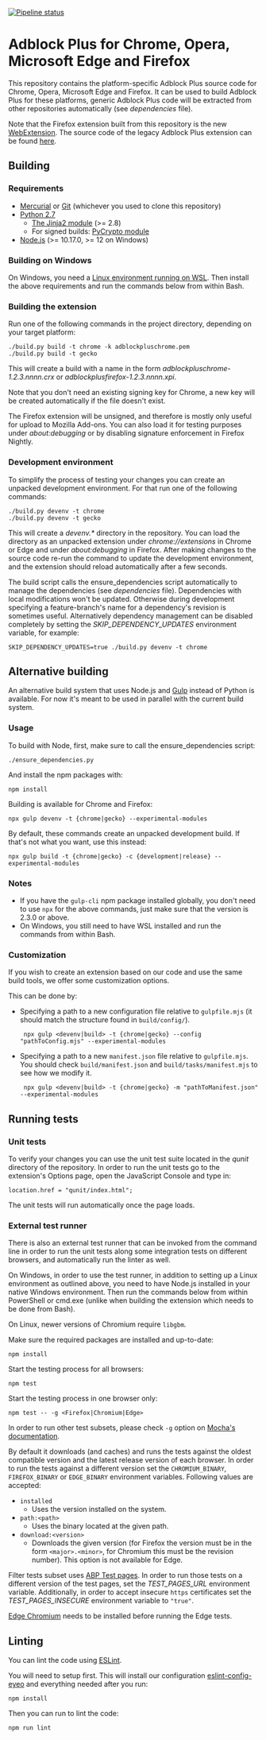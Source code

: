 [![Pipeline status](https://gitlab.com/eyeo/adblockplus/adblockpluschrome/badges/master/build.svg)](https://gitlab.com/eyeo/adblockplus/adblockpluschrome/pipelines/)

Adblock Plus for Chrome, Opera, Microsoft Edge and Firefox
==========================================================

This repository contains the platform-specific Adblock Plus source code for
Chrome, Opera, Microsoft Edge and Firefox. It can be used to build
Adblock Plus for these platforms, generic Adblock Plus code will be extracted
from other repositories automatically (see _dependencies_ file).

Note that the Firefox extension built from this repository is the new
[WebExtension](https://developer.mozilla.org/en-US/Add-ons/WebExtensions).
The source code of the legacy Adblock Plus extension
can be found [here](https://hg.adblockplus.org/adblockplus).

Building
---------

### Requirements

- [Mercurial](https://www.mercurial-scm.org/) or [Git](https://git-scm.com/) (whichever you used to clone this repository)
- [Python 2.7](https://www.python.org)
  - [The Jinja2 module](http://jinja.pocoo.org/docs) (>= 2.8)
  - For signed builds: [PyCrypto module](https://www.dlitz.net/software/pycrypto/)
- [Node.js](https://nodejs.org/) (>= 10.17.0, >= 12 on Windows)

### Building on Windows

On Windows, you need a [Linux environment running on WSL](https://docs.microsoft.com/windows/wsl/install-win10).
Then install the above requirements and run the commands below from within Bash.

### Building the extension

Run one of the following commands in the project directory, depending on your
target platform:

    ./build.py build -t chrome -k adblockpluschrome.pem
    ./build.py build -t gecko

This will create a build with a name in the form
_adblockpluschrome-1.2.3.nnnn.crx_ or _adblockplusfirefox-1.2.3.nnnn.xpi_.

Note that you don't need an existing signing key for Chrome, a new key
will be created automatically if the file doesn't exist.

The Firefox extension will be unsigned, and therefore is mostly only useful for
upload to Mozilla Add-ons. You can also load it for testing purposes under
_about:debugging_ or by disabling signature enforcement in Firefox Nightly.

### Development environment

To simplify the process of testing your changes you can create an unpacked
development environment. For that run one of the following commands:

    ./build.py devenv -t chrome
    ./build.py devenv -t gecko

This will create a _devenv.*_ directory in the repository. You can load the
directory as an unpacked extension under _chrome://extensions_ in Chrome or Edge
and under _about:debugging_ in Firefox. After making changes to the source code
re-run the command to update the development environment, and the extension
should reload automatically after a few seconds.

The build script calls the ensure_dependencies script automatically to manage
the dependencies (see _dependencies_ file). Dependencies with local
modifications won't be updated. Otherwise during development specifying a
feature-branch's name for a dependency's revision is sometimes useful.
Alternatively dependency management can be disabled completely by setting the
_SKIP_DEPENDENCY_UPDATES_ environment variable, for example:

    SKIP_DEPENDENCY_UPDATES=true ./build.py devenv -t chrome

Alternative building
--------------------

An alternative build system that uses Node.js and [Gulp](https://gulpjs.com)
instead of Python is available.
For now it's meant to be used in parallel with the current build system.

### Usage

To build with Node, first, make sure to call the ensure_dependencies script:

    ./ensure_dependencies.py

And install the npm packages with:

    npm install

Building is available for Chrome and Firefox:

    npx gulp devenv -t {chrome|gecko} --experimental-modules

By default, these commands create an unpacked development build.
If that's not what you want, use this instead:

    npx gulp build -t {chrome|gecko} -c {development|release} --experimental-modules

### Notes

- If you have the `gulp-cli` npm package installed globally,
you don't need to use `npx` for the above commands,
just make sure that the version is 2.3.0 or above.
- On Windows, you still need to have WSL installed and run the commands
from within Bash.

### Customization
If you wish to create an extension based on our code and use the same
build tools, we offer some customization options.

This can be done by:

 - Specifying a path to a new configuration file relative to `gulpfile.mjs`
(it should match the structure found in `build/config/`).
    
        npx gulp <devenv|build> -t {chrome|gecko} --config "pathToConfig.mjs" --experimental-modules

 - Specifying a path to a new `manifest.json` file relative to `gulpfile.mjs`.
You should check `build/manifest.json` and `build/tasks/manifest.mjs` to see
how we modify it.

        npx gulp <devenv|build> -t {chrome|gecko} -m "pathToManifest.json" --experimental-modules


Running tests
-------------

### Unit tests

To verify your changes you can use the unit test suite located in the _qunit_
directory of the repository. In order to run the unit tests go to the
extension's Options page, open the JavaScript Console and type in:

    location.href = "qunit/index.html";

The unit tests will run automatically once the page loads.

### External test runner

There is also an external test runner that can be invoked from the
command line in order to run the unit tests along some integration
tests on different browsers, and automatically run the linter as well.

On Windows, in order to use the test runner, in addition to setting up a Linux
environment as outlined above, you need to have Node.js installed in your native
Windows environment. Then run the commands below from within PowerShell or
cmd.exe (unlike when building the extension which needs to be done from Bash).

On Linux, newer versions of Chromium require `libgbm`.

Make sure the required packages are installed and up-to-date:

    npm install

Start the testing process for all browsers:

    npm test

Start the testing process in one browser only:

    npm test -- -g <Firefox|Chromium|Edge>

In order to run other test subsets, please check `-g` option on
[Mocha's documentation](https://mochajs.org/#-grep-regexp-g-regexp).

By default it downloads (and caches) and runs the tests against the
oldest compatible version and the latest release version of each browser.
In order to run the tests against a different version set the `CHROMIUM_BINARY`,
`FIREFOX_BINARY` or `EDGE_BINARY` environment variables. Following values are
accepted:

* `installed`
  * Uses the version installed on the system.
* `path:<path>`
  * Uses the binary located at the given path.
* `download:<version>`
  * Downloads the given version (for Firefox the version must be in the
    form `<major>.<minor>`, for Chromium this must be the revision number).
    This option is not available for Edge.

Filter tests subset uses [ABP Test pages](https://testpages.adblockplus.org/).
In order to run those tests on a different version of the test pages, set
the _TEST_PAGES_URL_ environment variable. Additionally, in order to accept
insecure `https` certificates set the _TEST_PAGES_INSECURE_ environment variable
to `"true"`.

[Edge Chromium](https://www.microsoft.com/en-us/edge/business/download) needs to
be installed before running the Edge tests.

Linting
-------

You can lint the code using [ESLint](http://eslint.org).

You will need to setup first. This will install our configuration
[eslint-config-eyeo](https://hg.adblockplus.org/codingtools/file/tip/eslint-config-eyeo)
and everything needed after you run:

    npm install

Then you can run to lint the code:

    npm run lint
